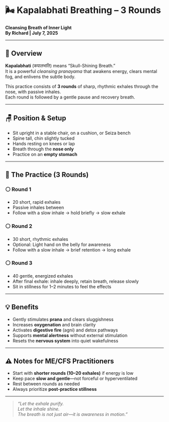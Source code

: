 # 🌬️ Kapalabhati Breathing – 3 Rounds  
**Cleansing Breath of Inner Light**  
**By Richard | July 7, 2025**

---

## 🔹 Overview

**Kapalabhati** (कपालभाति) means “Skull-Shining Breath.”  
It is a powerful *cleansing pranayama* that awakens energy, clears mental fog, and enlivens the subtle body.

This practice consists of **3 rounds** of sharp, rhythmic exhales through the nose, with passive inhales.  
Each round is followed by a gentle pause and recovery breath.

---

## 🪑 Position & Setup

- Sit upright in a stable chair, on a cushion, or Seiza bench  
- Spine tall, chin slightly tucked  
- Hands resting on knees or lap  
- Breath through the **nose only**  
- Practice on an **empty stomach**

---

## 🔁 The Practice (3 Rounds)

### ⚪ Round 1
- 20 short, rapid exhales  
- Passive inhales between  
- Follow with a slow inhale → hold briefly → slow exhale

### ⚪ Round 2
- 30 short, rhythmic exhales  
- Optional: Light hand on the belly for awareness  
- Follow with a slow inhale → brief retention → long exhale

### ⚪ Round 3
- 40 gentle, energized exhales  
- After final exhale: inhale deeply, retain breath, release slowly  
- Sit in stillness for 1–2 minutes to feel the effects

---

## 💡 Benefits

- Gently stimulates **prana** and clears sluggishness  
- Increases **oxygenation** and brain clarity  
- Activates **digestive fire** (agni) and detox pathways  
- Supports **mental alertness** without external stimulation  
- Resets the **nervous system** into quiet wakefulness

---

## ⚠️ Notes for ME/CFS Practitioners

- Start with **shorter rounds (10–20 exhales)** if energy is low  
- Keep pace **slow and gentle**—not forceful or hyperventilated  
- Rest between rounds as needed  
- Always prioritize **post-practice stillness**

---

> *“Let the exhale purify.  
Let the inhale shine.  
The breath is not just air—it is awareness in motion.”*
